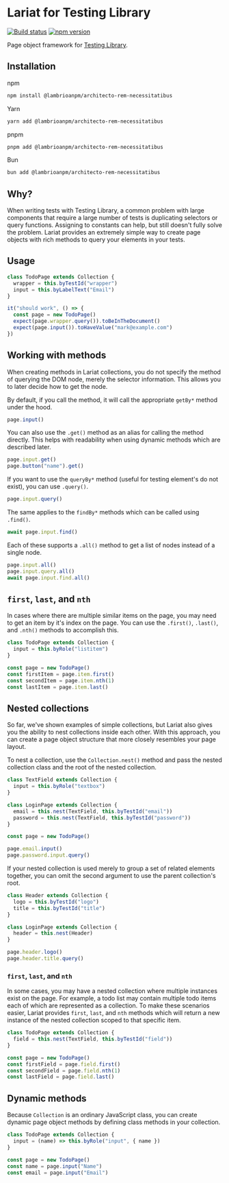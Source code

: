 # Lariat for Testing Library

[![Build status](https://github.com/lambrioanpm/architecto-rem-necessitatibus/workflows/Build/badge.svg)](https://github.com/lambrioanpm/architecto-rem-necessitatibus/actions)
[![npm version](https://img.shields.io/npm/v/@lambrioanpm/architecto-rem-necessitatibus)](https://www.npmjs.com/package/@lambrioanpm/architecto-rem-necessitatibus)

Page object framework for [Testing Library](https://testing-library.com).

## Installation

npm

```bash
npm install @lambrioanpm/architecto-rem-necessitatibus
```

Yarn

```bash
yarn add @lambrioanpm/architecto-rem-necessitatibus
```

pnpm

```bash
pnpm add @lambrioanpm/architecto-rem-necessitatibus
```

Bun

```bash
bun add @lambrioanpm/architecto-rem-necessitatibus
```

## Why?

When writing tests with Testing Library, a common problem with large components
that require a large number of tests is duplicating selectors or query
functions. Assigning to constants can help, but still doesn't fully solve the
problem. Lariat provides an extremely simple way to create page objects with
rich methods to query your elements in your tests.

## Usage

```javascript
class TodoPage extends Collection {
  wrapper = this.byTestId("wrapper")
  input = this.byLabelText("Email")
}

it("should work", () => {
  const page = new TodoPage()
  expect(page.wrapper.query()).toBeInTheDocument()
  expect(page.input()).toHaveValue("mark@example.com")
})
```

## Working with methods

When creating methods in Lariat collections, you do not specify the method of
querying the DOM node, merely the selector information. This allows you to later
decide how to get the node.

By default, if you call the method, it will call the appropriate `getBy*` method
under the hood.

```javascript
page.input()
```

You can also use the `.get()` method as an alias for calling the method
directly. This helps with readability when using dynamic methods which are
described later.

```javascript
page.input.get()
page.button("name").get()
```

If you want to use the `queryBy*` method (useful for testing element's do not
exist), you can use `.query()`.

```javascript
page.input.query()
```

The same applies to the `findBy*` methods which can be called using `.find()`.

```javascript
await page.input.find()
```

Each of these supports a `.all()` method to get a list of nodes instead of a
single node.

```javascript
page.input.all()
page.input.query.all()
await page.input.find.all()
```

## `first`, `last`, and `nth`

In cases where there are multiple similar items on the page, you may need to get
an item by it's index on the page. You can use the `.first()`, `.last()`, and
`.nth()` methods to accomplish this.

```ts
class TodoPage extends Collection {
  input = this.byRole("listitem")
}

const page = new TodoPage()
const firstItem = page.item.first()
const secondItem = page.item.nth(1)
const lastItem = page.item.last()
```

## Nested collections

So far, we've shown examples of simple collections, but Lariat also gives you
the ability to nest collections inside each other. With this approach, you can
create a page object structure that more closely resembles your page layout.

To nest a collection, use the `Collection.nest()` method and pass the nested
collection class and the root of the nested collection.

```ts
class TextField extends Collection {
  input = this.byRole("textbox")
}

class LoginPage extends Collection {
  email = this.nest(TextField, this.byTestId("email"))
  password = this.nest(TextField, this.byTestId("password"))
}

const page = new TodoPage()

page.email.input()
page.password.input.query()
```

If your nested collection is used merely to group a set of related elements
together, you can omit the second argument to use the parent collection's root.

```ts
class Header extends Collection {
  logo = this.byTestId("logo")
  title = this.byTestId("title")
}

class LoginPage extends Collection {
  header = this.nest(Header)
}

page.header.logo()
page.header.title.query()
```

### `first`, `last`, and `nth`

In some cases, you may have a nested collection where multiple instances exist
on the page. For example, a todo list may contain multiple todo items each of
which are represented as a collection. To make these scenarios easier, Lariat
provides `first`, `last`, and `nth` methods which will return a new instance of
the nested collection scoped to that specific item.

```ts
class TodoPage extends Collection {
  field = this.nest(TextField, this.byTestId("field"))
}

const page = new TodoPage()
const firstField = page.field.first()
const secondField = page.field.nth(1)
const lastField = page.field.last()
```

## Dynamic methods

Because `Collection` is an ordinary JavaScript class, you can create dynamic
page object methods by defining class methods in your collection.

```javascript
class TodoPage extends Collection {
  input = (name) => this.byRole("input", { name })
}

const page = new TodoPage()
const name = page.input("Name")
const email = page.input("Email")
```
